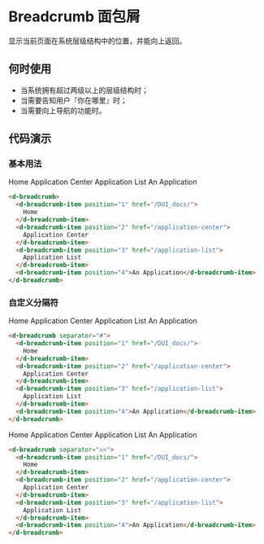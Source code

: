 # Breadcrumb 面包屑 <Badge type="warning" text="beta" />

显示当前页面在系统层级结构中的位置，并能向上返回。

## 何时使用

- 当系统拥有超过两级以上的层级结构时；
- 当需要告知用户『你在哪里』时；
- 当需要向上导航的功能时。

## 代码演示

### 基本用法

<d-breadcrumb>
  <d-breadcrumb-item position="1" href="/DUI_docs/">
    Home
  </d-breadcrumb-item>
  <d-breadcrumb-item position="2" href="/application-center">
    Application Center
  </d-breadcrumb-item>
  <d-breadcrumb-item position="3" href="/application-list">
    Application List
  </d-breadcrumb-item>
  <d-breadcrumb-item position="4">An Application</d-breadcrumb-item>
</d-breadcrumb>

```HTML
<d-breadcrumb>
  <d-breadcrumb-item position="1" href="/DUI_docs/">
    Home
  </d-breadcrumb-item>
  <d-breadcrumb-item position="2" href="/application-center">
    Application Center
  </d-breadcrumb-item>
  <d-breadcrumb-item position="3" href="/application-list">
    Application List
  </d-breadcrumb-item>
  <d-breadcrumb-item position="4">An Application</d-breadcrumb-item>
</d-breadcrumb>
```

### 自定义分隔符

<d-breadcrumb separator="#">
  <d-breadcrumb-item position="1" href="/DUI_docs/">
    Home
  </d-breadcrumb-item>
  <d-breadcrumb-item position="2" href="/application-center">
    Application Center
  </d-breadcrumb-item>
  <d-breadcrumb-item position="3" href="/application-list">
    Application List
  </d-breadcrumb-item>
  <d-breadcrumb-item position="4">An Application</d-breadcrumb-item>
</d-breadcrumb>

```HTML
<d-breadcrumb separator="#">
  <d-breadcrumb-item position="1" href="/DUI_docs/">
    Home
  </d-breadcrumb-item>
  <d-breadcrumb-item position="2" href="/application-center">
    Application Center
  </d-breadcrumb-item>
  <d-breadcrumb-item position="3" href="/application-list">
    Application List
  </d-breadcrumb-item>
  <d-breadcrumb-item position="4">An Application</d-breadcrumb-item>
</d-breadcrumb>
```

<d-breadcrumb separator=">>">
  <d-breadcrumb-item position="1" href="/DUI_docs/">
    Home
  </d-breadcrumb-item>
  <d-breadcrumb-item position="2" href="/application-center">
    Application Center
  </d-breadcrumb-item>
  <d-breadcrumb-item position="3" href="/application-list">
    Application List
  </d-breadcrumb-item>
  <d-breadcrumb-item position="4">An Application</d-breadcrumb-item>
</d-breadcrumb>

```HTML
<d-breadcrumb separator=">>">
  <d-breadcrumb-item position="1" href="/DUI_docs/">
    Home
  </d-breadcrumb-item>
  <d-breadcrumb-item position="2" href="/application-center">
    Application Center
  </d-breadcrumb-item>
  <d-breadcrumb-item position="3" href="/application-list">
    Application List
  </d-breadcrumb-item>
  <d-breadcrumb-item position="4">An Application</d-breadcrumb-item>
</d-breadcrumb>
```
